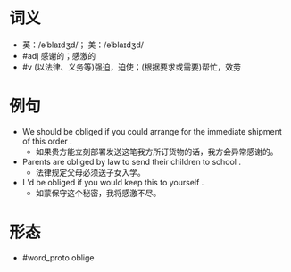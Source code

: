# 词义
- 英：/əˈblaɪdʒd/； 美：/əˈblaɪdʒd/
- #adj 感谢的；感激的
- #v (以法律、义务等)强迫，迫使；(根据要求或需要)帮忙，效劳
# 例句
- We should be obliged if you could arrange for the immediate shipment of this order .
	- 如果贵方能立刻部署发送这笔我方所订货物的话，我方会异常感谢的。
- Parents are obliged by law to send their children to school .
	- 法律规定父母必须送子女入学。
- I 'd be obliged if you would keep this to yourself .
	- 如蒙保守这个秘密，我将感激不尽。
# 形态
- #word_proto oblige
